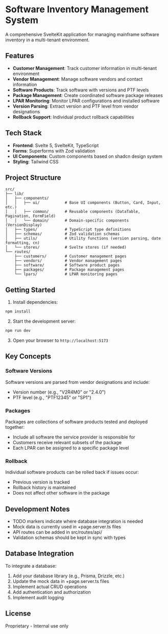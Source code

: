 # Software Inventory Management System

A comprehensive SvelteKit application for managing mainframe software inventory in a multi-tenant environment.

## Features

- **Customer Management**: Track customer information in multi-tenant environment
- **Vendor Management**: Manage software vendors and contact information
- **Software Products**: Track software with versions and PTF levels
- **Package Management**: Create coordinated software package releases
- **LPAR Monitoring**: Monitor LPAR configurations and installed software
- **Version Parsing**: Extract version and PTF level from vendor designations
- **Rollback Support**: Individual product rollback capabilities

## Tech Stack

- **Frontend**: Svelte 5, SvelteKit, TypeScript
- **Forms**: Superforms with Zod validation
- **UI Components**: Custom components based on shadcn design system
- **Styling**: Tailwind CSS

## Project Structure

```
src/
├── lib/
│   ├── components/
│   │   ├── ui/           # Base UI components (Button, Card, Input, etc.)
│   │   ├── common/       # Reusable components (DataTable, Pagination, FormField)
│   │   └── domain/       # Domain-specific components (VersionDisplay)
│   ├── types/            # TypeScript type definitions
│   ├── schemas/          # Zod validation schemas
│   ├── utils/            # Utility functions (version parsing, date formatting, cn)
│   └── stores/           # Svelte stores (if needed)
└── routes/
    ├── customers/        # Customer management pages
    ├── vendors/          # Vendor management pages
    ├── software/         # Software product pages
    ├── packages/         # Package management pages
    └── lpars/            # LPAR monitoring pages
```

## Getting Started

1. Install dependencies:
```bash
npm install
```

2. Start the development server:
```bash
npm run dev
```

3. Open your browser to `http://localhost:5173`

## Key Concepts

### Software Versions
Software versions are parsed from vendor designations and include:
- Version number (e.g., "V2R4M0" or "2.4.0")
- PTF level (e.g., "PTF12345" or "SP1")

### Packages
Packages are collections of software products tested and deployed together:
- Include all software the service provider is responsible for
- Customers receive relevant subsets of the package
- Each LPAR can be assigned to a specific package level

### Rollback
Individual software products can be rolled back if issues occur:
- Previous version is tracked
- Rollback history is maintained
- Does not affect other software in the package

## Development Notes

- TODO markers indicate where database integration is needed
- Mock data is currently used in +page.server.ts files
- API routes can be added in src/routes/api/
- Validation schemas should be kept in sync with types

## Database Integration

To integrate a database:

1. Add your database library (e.g., Prisma, Drizzle, etc.)
2. Update the mock data in +page.server.ts files
3. Implement actual CRUD operations
4. Add authentication and authorization
5. Implement audit logging

## License

Proprietary - Internal use only
